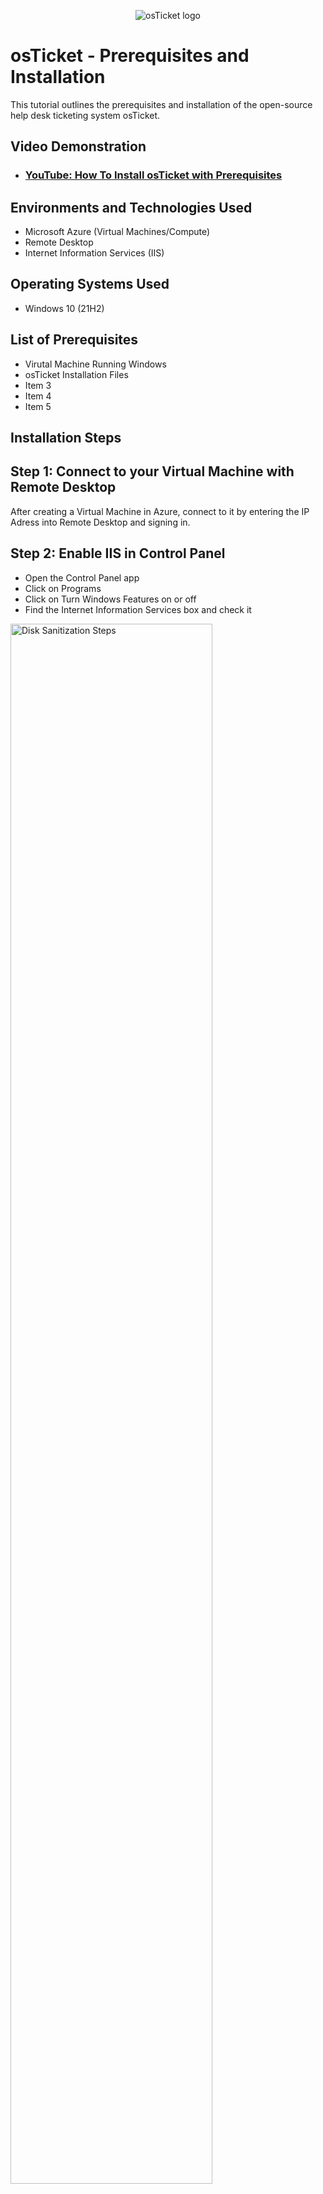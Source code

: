 <p align="center">
<img src="https://i.imgur.com/Clzj7Xs.png" alt="osTicket logo"/>
</p>

<h1>osTicket - Prerequisites and Installation</h1>
This tutorial outlines the prerequisites and installation of the open-source help desk ticketing system osTicket.<br />


<h2>Video Demonstration</h2>

- ### [YouTube: How To Install osTicket with Prerequisites](https://www.youtube.com/watch?v=dEvGaxOgqf0)

<h2>Environments and Technologies Used</h2>

- Microsoft Azure (Virtual Machines/Compute)
- Remote Desktop
- Internet Information Services (IIS)

<h2>Operating Systems Used </h2>

- Windows 10</b> (21H2)

<h2>List of Prerequisites</h2>

- Virutal Machine Running Windows
- osTicket Installation Files
- Item 3
- Item 4
- Item 5

<h2>Installation Steps</h2>
<h2>Step 1: Connect to your Virtual Machine with Remote Desktop</h2>
After creating a Virtual Machine in Azure, connect to it by entering the IP Adress into Remote Desktop and signing in.
<p>
<h2>Step 2: Enable IIS in Control Panel</h2>
  
 - Open the Control Panel app
 - Click on Programs
 - Click on Turn Windows Features on or off
 - Find the Internet Information Services box and check it
<img src="https://i.imgur.com/9xFOlkF.png" height="80%" width="80%" alt="Disk Sanitization Steps"/>
</p>
<h2>Step 3: Install all necessary osTicket Files</h2>

- Download all files from this [link](https://drive.google.com/drive/u/0/folders/1APMfNyfNzcxZC6EzdaNfdZsUwxWYChf6)
- 
<p>
</p>
<br />

<p>
<img src="https://i.imgur.com/pn1XYx7.png" height="80%" width="80%" alt="Disk Sanitization Steps"/>
</p>
<p>
Lorem ipsum dolor sit amet, consectetur adipiscing elit, sed do eiusmod tempor incididunt ut labore et dolore magna aliqua. Ut enim ad minim veniam, quis nostrud exercitation ullamco laboris nisi ut aliquip ex ea commodo consequat. Duis aute irure dolor in reprehenderit in voluptate velit esse cillum dolore eu fugiat nulla pariatur.
</p>
<br />

<p>
<img src="https://i.imgur.com/DJmEXEB.png" height="80%" width="80%" alt="Disk Sanitization Steps"/>
</p>
<p>
Lorem ipsum dolor sit amet, consectetur adipiscing elit, sed do eiusmod tempor incididunt ut labore et dolore magna aliqua. Ut enim ad minim veniam, quis nostrud exercitation ullamco laboris nisi ut aliquip ex ea commodo consequat. Duis aute irure dolor in reprehenderit in voluptate velit esse cillum dolore eu fugiat nulla pariatur.
</p>
<br />
